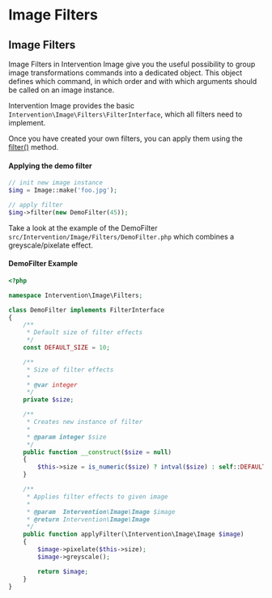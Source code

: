 # Image Filters
## Image Filters

Image Filters in Intervention Image give you the useful possibility to group image transformations commands into a dedicated object. This object defines which command, in which order and with which arguments should be called on an image instance.

Intervention Image provides the basic ```Intervention\Image\Filters\FilterInterface```, which all filters need to implement.

Once you have created your own filters, you can apply them using the [filter()](/v2/api/filter) method.

#### Applying the demo filter

```php
// init new image instance
$img = Image::make('foo.jpg');

// apply filter
$img->filter(new DemoFilter(45));
```

Take a look at the example of the DemoFilter ```src/Intervention/Image/Filters/DemoFilter.php``` which combines a greyscale/pixelate effect.

#### DemoFilter Example

```php
<?php

namespace Intervention\Image\Filters;

class DemoFilter implements FilterInterface
{
    /**
     * Default size of filter effects
     */
    const DEFAULT_SIZE = 10;

    /**
     * Size of filter effects
     *
     * @var integer
     */
    private $size;

    /**
     * Creates new instance of filter
     *
     * @param integer $size
     */
    public function __construct($size = null)
    {
        $this->size = is_numeric($size) ? intval($size) : self::DEFAULT_SIZE;
    }

    /**
     * Applies filter effects to given image
     *
     * @param  Intervention\Image\Image $image
     * @return Intervention\Image\Image
     */
    public function applyFilter(\Intervention\Image\Image $image)
    {
        $image->pixelate($this->size);
        $image->greyscale();

        return $image;
    }
}
```